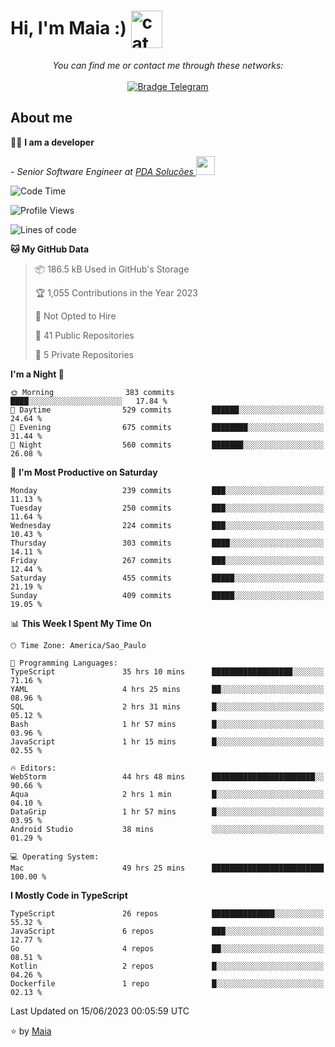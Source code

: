 <h1 align="left">Hi, I'm Maia :) 
<img src="https://emojis.slackmojis.com/emojis/images/1643509834/36299/black-cat.gif?1643509834" width="50" height="60" align="center"  alt="cat"/>
</h1>

<p align="center">
    <i>You can find me or contact me through these networks:</i>
    <br/><br/>
    <a href="https://t.me/mrootx" target="_blank">
        <img src="https://img.shields.io/badge/-Telegram-2CA5E0?logo=telegram&style=flat&logoColor=white" alt="Bradge Telegram" />
    </a>
</p>

## About me

:technologist: <strong>I am a developer</strong> <br>

<p><em> - Senior Software Engineer at <a href="https://pdasolucoes.com.br">PDA Soluções
</a><img src="https://media.giphy.com/media/WUlplcMpOCEmTGBtBW/giphy.gif" width="30"> 
</em></p>

<!--START_SECTION:waka-->
![Code Time](http://img.shields.io/badge/Code%20Time-2%2C796%20hrs%2042%20mins-blue)

![Profile Views](http://img.shields.io/badge/Profile%20Views-6-blue)

![Lines of code](https://img.shields.io/badge/From%20Hello%20World%20I%27ve%20Written-542.1%20thousand%20lines%20of%20code-blue)

**🐱 My GitHub Data** 

> 📦 186.5 kB Used in GitHub's Storage 
 > 
> 🏆 1,055 Contributions in the Year 2023
 > 
> 🚫 Not Opted to Hire
 > 
> 📜 41 Public Repositories 
 > 
> 🔑 5 Private Repositories 
 > 
**I'm a Night 🦉** 

```text
🌞 Morning                383 commits         ████░░░░░░░░░░░░░░░░░░░░░   17.84 % 
🌆 Daytime                529 commits         ██████░░░░░░░░░░░░░░░░░░░   24.64 % 
🌃 Evening                675 commits         ████████░░░░░░░░░░░░░░░░░   31.44 % 
🌙 Night                  560 commits         ███████░░░░░░░░░░░░░░░░░░   26.08 % 
```
📅 **I'm Most Productive on Saturday** 

```text
Monday                   239 commits         ███░░░░░░░░░░░░░░░░░░░░░░   11.13 % 
Tuesday                  250 commits         ███░░░░░░░░░░░░░░░░░░░░░░   11.64 % 
Wednesday                224 commits         ███░░░░░░░░░░░░░░░░░░░░░░   10.43 % 
Thursday                 303 commits         ████░░░░░░░░░░░░░░░░░░░░░   14.11 % 
Friday                   267 commits         ███░░░░░░░░░░░░░░░░░░░░░░   12.44 % 
Saturday                 455 commits         █████░░░░░░░░░░░░░░░░░░░░   21.19 % 
Sunday                   409 commits         █████░░░░░░░░░░░░░░░░░░░░   19.05 % 
```


📊 **This Week I Spent My Time On** 

```text
🕑︎ Time Zone: America/Sao_Paulo

💬 Programming Languages: 
TypeScript               35 hrs 10 mins      ██████████████████░░░░░░░   71.16 % 
YAML                     4 hrs 25 mins       ██░░░░░░░░░░░░░░░░░░░░░░░   08.96 % 
SQL                      2 hrs 31 mins       █░░░░░░░░░░░░░░░░░░░░░░░░   05.12 % 
Bash                     1 hr 57 mins        █░░░░░░░░░░░░░░░░░░░░░░░░   03.96 % 
JavaScript               1 hr 15 mins        █░░░░░░░░░░░░░░░░░░░░░░░░   02.55 % 

🔥 Editors: 
WebStorm                 44 hrs 48 mins      ███████████████████████░░   90.66 % 
Aqua                     2 hrs 1 min         █░░░░░░░░░░░░░░░░░░░░░░░░   04.10 % 
DataGrip                 1 hr 57 mins        █░░░░░░░░░░░░░░░░░░░░░░░░   03.95 % 
Android Studio           38 mins             ░░░░░░░░░░░░░░░░░░░░░░░░░   01.29 % 

💻 Operating System: 
Mac                      49 hrs 25 mins      █████████████████████████   100.00 % 
```

**I Mostly Code in TypeScript** 

```text
TypeScript               26 repos            ██████████████░░░░░░░░░░░   55.32 % 
JavaScript               6 repos             ███░░░░░░░░░░░░░░░░░░░░░░   12.77 % 
Go                       4 repos             ██░░░░░░░░░░░░░░░░░░░░░░░   08.51 % 
Kotlin                   2 repos             █░░░░░░░░░░░░░░░░░░░░░░░░   04.26 % 
Dockerfile               1 repo              █░░░░░░░░░░░░░░░░░░░░░░░░   02.13 % 
```




 Last Updated on 15/06/2023 00:05:59 UTC
<!--END_SECTION:waka-->

⭐️ by [Maia](https://github.com/gabrielmaialva33/)


